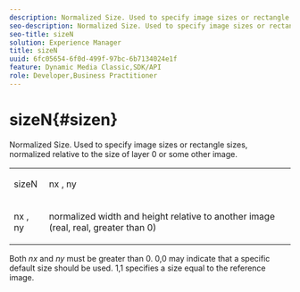 ```yaml
---
description: Normalized Size. Used to specify image sizes or rectangle sizes, normalized relative to the size of layer 0 or some other image.
seo-description: Normalized Size. Used to specify image sizes or rectangle sizes, normalized relative to the size of layer 0 or some other image.
seo-title: sizeN
solution: Experience Manager
title: sizeN
uuid: 6fc05654-6f0d-499f-97bc-6b7134024e1f
feature: Dynamic Media Classic,SDK/API
role: Developer,Business Practitioner
---
```


# sizeN{#sizen}

Normalized Size. Used to specify image sizes or rectangle sizes, normalized relative to the size of layer 0 or some other image.

<table id="simpletable_BB36205775D4447084E527E2630D28B9"> 
 <tr class="strow"> 
  <td class="stentry"> <p><span class="codeph"> <span class="varname"> sizeN</span> </span> </p></td> 
  <td class="stentry"> <p><span class="codeph"> <span class="varname"> nx</span> </span>, <span class="codeph"><span class="varname"> ny</span></span> </p></td> 
 </tr> 
 <tr class="strow"> 
  <td class="stentry"> <p><span class="codeph"> <span class="varname"> nx</span> </span>, <span class="codeph"><span class="varname"> ny</span></span> </p></td> 
  <td class="stentry"> <p>normalized width and height relative to another image (real, real, greater than 0) </p></td> 
 </tr> 
</table>

Both *nx* and *ny* must be greater than 0. 0,0 may indicate that a specific default size should be used. 1,1 specifies a size equal to the reference image. 
